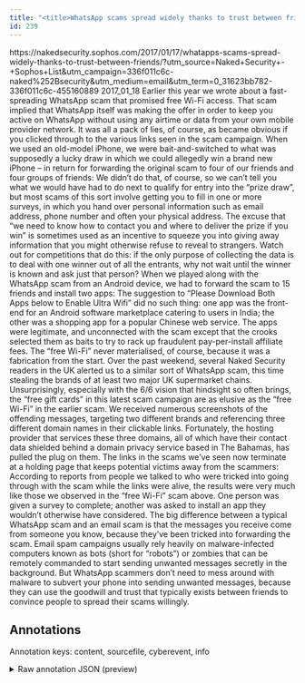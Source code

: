 ```yaml
---
title: "<title>WhatsApp scams spread widely thanks to trust between friends – Naked Security</title>"
id: 239
---
```


<title>WhatsApp scams spread widely thanks to trust between friends – Naked Security</title>
<source> https://nakedsecurity.sophos.com/2017/01/17/whatapps-scams-spread-widely-thanks-to-trust-between-friends/?utm_source=Naked+Security+-+Sophos+List&utm_campaign=336f011c6c-naked%252Bsecurity&utm_medium=email&utm_term=0_31623bb782-336f011c6c-455160889 </source>
<date> 2017_01_18 </date>
<text>
Earlier this year we wrote about a fast-spreading WhatsApp scam that promised free Wi-Fi access.
That scam implied that WhatsApp itself was making the offer in order to keep you active on WhatsApp without using any airtime or data from your own mobile provider network.
It was all a pack of lies, of course, as became obvious if you clicked through to the various links seen in the scam campaign.
When we used an old-model iPhone, we were bait-and-switched to what was supposedly a lucky draw in which we could allegedly win a brand new iPhone – in return for forwarding the original scam to four of our friends and four groups of friends:
We didn’t do that, of course, so we can’t tell you what we would have had to do next to qualify for entry into the “prize draw”, but most scams of this sort involve getting you to fill in one or more surveys, in which you hand over personal information such as email address, phone number and often your physical address.
The excuse that “we need to know how to contact you and where to deliver the prize if you win” is sometimes used as an incentive to squeeze you into giving away information that you might otherwise refuse to reveal to strangers.
Watch out for competitions that do this: if the only purpose of collecting the data is to deal with one winner out of all the entrants, why not wait until the winner is known and ask just that person?
When we played along with the WhatsApp scam from an Android device, we had to forward the scam to 15 friends and install two apps:
The suggestion to “Please Download Both Apps below to Enable Ultra Wifi” did no such thing: one app was the front-end for an Android software marketplace catering to users in India; the other was a shopping app for a popular Chinese web service.
The apps were legitimate, and unconnected with the scam except that the crooks selected them as baits to try to rack up fraudulent pay-per-install affiliate fees.
The “free Wi-Fi” never materialised, of course, because it was a fabrication from the start.
Over the past weekend, several Naked Security readers in the UK alerted us to a similar sort of WhatsApp scam, this time stealing the brands of at least two major UK supermarket chains.
Unsurprisingly, especially with the 6/6 vision that hindsight so often brings, the “free gift cards” in this latest scam campaign are as elusive as the “free Wi-Fi” in the earlier scam.
We received numerous screenshots of the offending messages, targeting two different brands and referencing three different domain names in their clickable links.
Fortunately, the hosting provider that services these three domains, all of which have their contact data shielded behind a domain privacy service based in The Bahamas, has pulled the plug on them.
The links in the scams we’ve seen now terminate at a holding page that keeps potential victims away from the scammers:
According to reports from people we talked to who were tricked into going through with the scam while the links were alive, the results were very much like those we observed in the “free Wi-Fi” scam above.
One person was given a survey to complete; another was asked to install an app they wouldn’t otherwise have considered.
The big difference between a typical WhatsApp scam and an email scam is that the messages you receive come from someone you know, because they’ve been tricked into forwarding the scam.
Email spam campaigns usually rely heavily on malware-infected computers known as bots (short for “robots”) or zombies that can be remotely commanded to start sending unwanted messages secretly in the background.
But WhatsApp scammers don’t need to mess around with malware to subvert your phone into sending unwanted messages, because they can use the goodwill and trust that typically exists between friends to convince people to spread their scams willingly.
</text>



## Annotations

Annotation keys: content, sourcefile, cyberevent, info

<details>
<summary>Raw annotation JSON (preview)</summary>

```json
{
  "content": "Earlier this year we wrote about a fast-spreading WhatsApp scam that promised free Wi-Fi access. That scam implied that WhatsApp itself was making the offer in order to keep you active on WhatsApp without using any airtime or data from your own mobile provider network. It was all a pack of lies, of course, as became obvious if you clicked through to the various links seen in the scam campaign. When we used an old-model iPhone, we were bait-and-switched to what was supposedly a lucky draw in which we could allegedly win a brand new iPhone \u2013 in return for forwarding the original scam to four of our friends and four groups of friends: We didn\u2019t do that, of course, so we can\u2019t tell you what we would have had to do next to qualify for entry into the \u201cprize draw\u201d, but most scams of this sort involve getting you to fill in one or more surveys, in which you hand over personal information such as email address, phone number and often your physical address. The excuse that \u201cwe need to know how to contact you and where to deliver the prize if you win\u201d is sometimes used as an incentive to squeeze you into giving away information that you might otherwise refuse to reveal to strangers. Watch out for competitions that do this: if the only purpose of collecting the data is to deal with one winner out of all the entrants, why not wait until the winner is known and ask just that person? When we played along with the WhatsApp scam from an Android device, we had to forward the scam to 15 friends and install two apps: The suggestion to \u201cPlease Download Both Apps below to Enable Ultra Wifi\u201d did no such thing: one app was the front-end for an Android software marketplace catering to users in India; the other was a shopping app for a popular Chinese web service. The apps were legitimate, and unconnected with the scam except that the crooks selected them as baits to try to rack up fraudulent pay-per-install affiliate fees. The \u201cfree Wi-Fi\u201d never materialised, of course, because it was a fabrication from the start. Over the past weekend, several Naked Security readers in the UK alerted us to a similar sort of WhatsApp scam, this time stealing the brands of at least two major UK supermarket chains. Unsurprisingly, especially with the 6/6 vision that hindsight so often brings, the \u201cfree gift cards\u201d in this latest scam campaign are as elusive as the \u201cfree Wi-Fi\u201d in the earlier scam. We received numerous screenshots of the offending messages, targeting two different brands and referencing three different domain names in their clickable links. Fortunately, the hosting provider that services these three domains, all of which have their contact data shielded behind a domain privacy service based in The Bahamas, has pulled the plug on them. The links in the scams we\u2019ve seen now terminate at a holding page that keeps potential victims away from the scammers: According to reports from people we talked to who were tricked into going through with the scam while the links were alive, the results were very much like those we observed in the \u201cfree Wi-Fi\u201d scam above. One person was given a survey to complete; another was asked to install an app they wouldn\u2019t otherwise have considered. The big difference between a typical WhatsApp scam and an email scam is that the messages you receive come from someone you know, because they\u2019ve been tricked into forwarding the scam. Email spam campaigns usually rely heavily on malware-infected computers known as bots (short for \u201crobots\u201d) or zombies that can be remotely commanded to start sending unwanted messages secretly in the background. But WhatsApp scammers don\u2019t need to mess around with malware to subvert your phone into sending unwanted messages, because they can use the goodwill and trust that typically exists between friends to convince people to spread their scams willingly.",
  "sourcefile": "23
```
</details>
